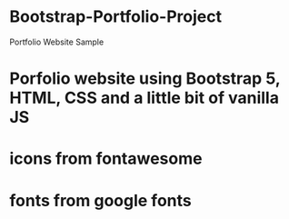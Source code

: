 # Bootstrap-Portfolio-Project
Portfolio Website Sample
# Porfolio website using Bootstrap 5, HTML, CSS and a little bit of vanilla JS
# icons from fontawesome
# fonts from google fonts
